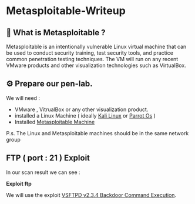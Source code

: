 # Metasploitable-Writeup

## 📌 What is Metasploitable ? 

Metasploitable is an intentionally vulnerable Linux virtual machine that can be used to conduct security training, test security tools, and practice common penetration testing techniques. The VM will run on any recent VMware products and other visualization technologies such as VirtualBox.

## ⚙️ Prepare our pen-lab.

We will need : 
- VMware , VitrualBox or any other visualization product.
- installed a Linux Machine ( ideally [Kali Linux]() or [Parrot Os]() )
- Installed [Metasploitable Machine](https://sourceforge.net/projects/metasploitable/)

P.s. The Linux and Metasploitable machines should be in the same network group



## FTP ( port : 21 ) Exploit

In our scan result we can see : 

**Exploit ftp**

We will use the exploit [VSFTPD v2.3.4 Backdoor Command Execution](https://www.rapid7.com/db/modules/exploit/unix/ftp/vsftpd_234_backdoor/).
